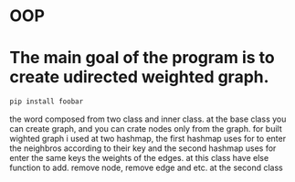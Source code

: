 # OOP
# The main goal of the program is to create udirected weighted graph.
```bash
pip install foobar
```
the word composed from two class and inner class.
at the base class you can create graph, and you can crate nodes only from the graph.
for built wighted graph i used at two hashmap, the first hashmap uses for to enter the neighbros according to their key and
the second hashmap uses for enter the same keys the weights of the edges.
at this class have else function to add. remove node, remove edge and etc.
at the second class 
